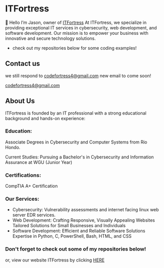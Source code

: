 # ITFortress
👋 Hello I’m Jason, owner of [ITFortress](https://sites.google.com/view/itfortress/home) At ITFortress, we specialize in providing exceptional IT services in cybersecurity, web development, and software development. Our mission is to empower your business with innovative and secure technology solutions.
- check out my repositories below for some coding examples!

## Contact us
we still respond to codefortress4@gmail.com new email to come soon!

codefortress4@gmail.com
  
## About Us
ITFortress is founded by an IT professional with a strong educational background and hands-on experience:

### Education: 
Associate Degrees in Cybersecurity and Computer Systems from Rio Hondo.

Current Studies: Pursuing a Bachelor's in Cybersecurity and Information Assurance at WGU (Junior Year)

### Certifications: 
CompTIA A+ Certification

### Our Services:
- Cybersecurity: Vulnerability assessments and internet facing linux web server EDR services.
- Web Development:
  Crafting Responsive, Visually Appealing Websites
  Tailored Solutions for Small Businesses and Individuals
- Software Development:
  Efficient and Reliable Software Solutions
  Expertise in Python, C, PowerShell, Bash, HTML, and CSS

### Don't forget to check out some of my repositories below!
or, view our website ITFortress by clicking [HERE](https://sites.google.com/view/itfortress/home)
<!---
jmb-ops/jmb-ops is a ✨ special ✨ repository because its `README.md` (this file) appears on your GitHub profile.
You can click the Preview link to take a look at your changes.
--->
